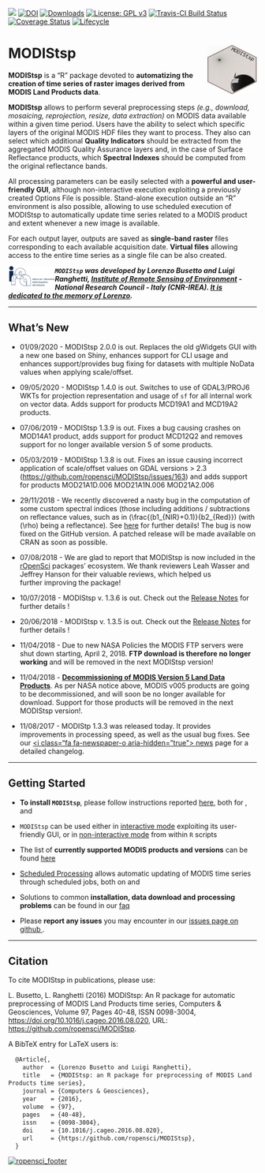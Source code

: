 
<!-- README.md is generated from README.Rmd. Please edit that file -->

[![](https://www.r-pkg.org/badges/version-ago/MODIStsp)](https://cran.rstudio.com/web/packages/MODIStsp/index.html)
[![DOI](https://zenodo.org/badge/DOI/10.5281/zenodo.290683.svg)](https://doi.org/10.5281/zenodo.290683)
[![Downloads](https://cranlogs.r-pkg.org/badges/MODIStsp?color=orange)](https://cran.rstudio.com/web/packages/MODIStsp/index.html)
[![License: GPL
v3](https://img.shields.io/badge/License-GPL%20v3-blue.svg)](https://www.gnu.org/licenses/gpl-3.0)
[![Travis-CI Build
Status](https://travis-ci.org/ropensci/MODIStsp.svg?branch=master)](https://travis-ci.org/ropensci/MODIStsp)
[![Coverage
Status](https://img.shields.io/codecov/c/github/ropensci/MODIStsp/master.svg)](https://codecov.io/github/ropensci/MODIStsp?branch=master)
[![Lifecycle](https://img.shields.io/badge/lifecycle-superseded-blue.svg)](https://www.tidyverse.org/lifecycle/#superseded)

# <i class="fa fa-globe" aria-hidden="true"></i> MODIStsp <img src="man/figures/logo.png" width="100" height="100" align="right"/>

<!-- # MODIStsp <img src='man/figures/logo.png' align="right" height="139" /> -->

**MODIStsp** is a “R” package devoted to **automatizing the creation of
time series of raster images derived from MODIS Land Products data**.

**MODIStsp** allows to perform several preprocessing steps *(e.g.,
download, mosaicing, reprojection, resize, data extraction)* on MODIS
data available within a given time period. Users have the ability to
select which specific layers of the original MODIS HDF files they want
to process. They also can select which additional **Quality Indicators**
should be extracted from the aggregated MODIS Quality Assurance layers
and, in the case of Surface Reflectance products, which **Spectral
Indexes** should be computed from the original reflectance bands.

All processing parameters can be easily selected with a **powerful and
user-friendly GUI**, although non-interactive execution exploiting a
previously created Options File is possible. Stand-alone execution
outside an “R” environment is also possible, allowing to use scheduled
execution of MODIStsp to automatically update time series related to a
MODIS product and extent whenever a new image is available.

For each output layer, outputs are saved as **single-band raster** files
corresponding to each available acquisition date. **Virtual files**
allowing access to the entire time series as a single file can be also
created.

<a href="http://www.irea.cnr.it/en/">
<img src="man/figures/logo_irea.png" height="40" align="left" /></a>

<span style="font-style:italic;font-weight:bold;">`MODIStsp` was
developed by Lorenzo Busetto and Luigi Ranghetti, [Institute of Remote
Sensing of Environment](http://www.irea.cnr.it/en/) - National Research
Council - Italy (CNR-IREA). [It is dedicated to the memory of
Lorenzo](articles/lorenzo.html).</span>

-----

## <i class="fa fa-newspaper-o" aria-hidden="true"></i> What’s New

  - 01/09/2020 - MODIStsp 2.0.0 is out. Replaces the old gWidgets GUI
    with a new one based on Shiny, enhances support for CLI usage and
    enhances support/provides bug fixing for datasets with multiple
    NoData values when applying scale/offset.

  - 09/05/2020 - MODIStsp 1.4.0 is out. Switches to use of GDAL3/PROJ6
    WKTs for projection representation and usage of `sf` for all
    internal work on vector data. Adds support for products MCD19A1 and
    MCD19A2 products.

  - 07/06/2019 - MODIStsp 1.3.9 is out. Fixes a bug causing crashes on
    MOD14A1 product, adds support for product MCD12Q2 and removes
    support for no longer available version 5 of some products.

  - 05/03/2019 - MODIStsp 1.3.8 is out. Fixes an issue causing incorrect
    application of scale/offset values on GDAL versions \> 2.3
    (<https://github.com/ropensci/MODIStsp/issues/163>) and adds support
    for products MOD21A1D.006 MOD21A1N.006 MOD21A2.006

  - 29/11/2018 - We recently discovered a nasty bug in the computation
    of some custom spectral indices (those including additions /
    subtractions on reflectance values, such as in
    \(\frac{(b1_{NIR}+0.1)}{b2_{Red}}\) (with \(\rho\) being a
    reflectance). See [here](articles/discovered_bug.html) for further
    details\! The bug is now fixed on the GitHub version. A patched
    release will be made available on CRAN as soon as possible.

  - 07/08/2018 - We are glad to report that MODIStsp is now included in
    the [rOpenSci](https://ropensci.org/about/) packages’ ecosystem. We
    thank reviewers Leah Wasser and Jeffrey Hanson for their valuable
    reviews, which helped us  
    further improving the package\!

  - 10/07/2018 - MODIStsp v. 1.3.6 is out. Check out the [Release
    Notes](https://github.com/ropensci/MODIStsp/releases/tag/1.3.6) for
    further details \!

  - 20/06/2018 - MODIStsp v. 1.3.5 is out. Check out the [Release
    Notes](https://github.com/ropensci/MODIStsp/releases/tag/v1.3.5) for
    further details \!

  - 11/04/2018 - Due to new NASA Policies the MODIS FTP servers were
    shut down starting, April 2, 2018. **FTP download is therefore no
    longer working** and will be removed in the next MODIStsp version\!

  - 11/04/2018 - [**Decommissioning of MODIS Version 5 Land Data
    Products**](https://lpdaac.usgs.gov/news/decommissioning-modis-version-51-land-cover-type-data-products-january-7-2019/).
    As per NASA notice above, MODIS v005 products are going to be
    decommissioned, and will soon be no longer available for download.
    Support for those products will be removed in the next MODIStsp
    version\!.

  - 11/08/2017 - MODIStp 1.3.3 was released today. It provides
    improvements in processing speed, as well as the usual bug fixes.
    See our [\<i class=“fa fa-newspaper-o aria-hidden=”true"\></i>
    news](news/index.html) page for a detailed changelog.

-----

## <i class="fa fa-cog" aria-hidden="true"></i> Getting Started

  - **To install `MODIStsp`**, please follow instructions reported
    [here](articles/installation.html), both for
    [<i class="fa fa-windows" aria-hidden="true"></i>](articles/installation.html#installing-on-windows)
    ,
    [<i class="fa fa-linux" aria-hidden="true"></i>](articles/installation.html#installing-on-linux-systems)
    and
    [<i class="fa fa-apple" aria-hidden="true"></i>](articles/installation.html#installing-on-mac)

  - `MODIStsp` can be used either in [interactive
    mode](articles/interactive_execution.html) exploiting its
    user-friendly GUI, or in [non-interactive
    mode](articles/noninteractive_execution.html) from within `R`
    scripts

  - The list of **currently supported MODIS products and versions** can
    be found [here](articles/Products_list.html)

  - [Scheduled
    Processing](articles/noninteractive_execution.html#scheduled-processing)
    allows automatic updating of MODIS time series through scheduled
    jobs, both on
    [<i class="fa fa-windows" aria-hidden="true"></i>](articles/standalone_execution.html#on-windows)
    and
    [<i class="fa fa-linux" aria-hidden="true"></i>](articles/standalone_execution.html#on-linux)

  - Solutions to common **installation, data download and processing
    problems** can be found in our
    [<i class="fa fa-question-circle-o" aria-hidden="true"></i>
    faq](articles/faq.html)

  - Please **report any issues** you may encounter in our [issues page
    on github
    <i class="fa fa-github-square" aria-hidden="true"></i>](https://github.com/ropensci/MODIStsp/issues)
    .

-----

## <i class="fa fa-pencil" aria-hidden="true"></i>Citation

To cite MODIStsp in publications, please use:

L. Busetto, L. Ranghetti (2016) MODIStsp: An R package for automatic
preprocessing of MODIS Land Products time series, Computers &
Geosciences, Volume 97, Pages 40-48, ISSN 0098-3004,
<https://doi.org/10.1016/j.cageo.2016.08.020>, URL:
<https://github.com/ropensci/MODIStsp>.

A BibTeX entry for LaTeX users is:

``` 
  @Article{,
    author  = {Lorenzo Busetto and Luigi Ranghetti},
    title   = {MODIStsp: an R package for preprocessing of MODIS Land Products time series},
    journal = {Computers & Geosciences},
    year    = {2016},
    volume  = {97},
    pages   = {40-48},
    issn    = {0098-3004},
    doi     = {10.1016/j.cageo.2016.08.020},
    url     = {https://github.com/ropensci/MODIStsp},
  }
```

[![ropensci\_footer](http://ropensci.org/public_images/github_footer.png)](https://ropensci.org)
